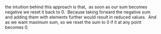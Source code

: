 the intuition behind this approach is that,
​
as soon as our sum becomes negative we reset it back to 0.
​
Because taking forward the negative sum and adding them with elements further would result in reduced values.
​
And as we want maximum sum, so we reset the sum to 0 if it at any point becomes 0.